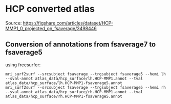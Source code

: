 # HCP converted atlas

Source: https://figshare.com/articles/dataset/HCP-MMP1_0_projected_on_fsaverage/3498446

## Conversion of annotations from fsaverage7 to fsaverage5

using freesurfer:
```
mri_surf2surf --srcsubject fsaverage --trgsubject fsaverage5 --hemi lh --sval-annot atlas_data/hcp_surface/lh.HCP-MMP1.annot --tval atlas_data/hcp_surface/lh.HCP-MMP1-fsaverage5.annot
mri_surf2surf --srcsubject fsaverage --trgsubject fsaverage5 --hemi rh --sval-annot atlas_data/hcp_surface/rh.HCP-MMP1.annot --tval atlas_data/hcp_surface/rh.HCP-MMP1-fsaverage5.annot
```